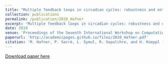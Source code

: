 ```yaml
---
title: "Multiple feedback loops in circadian cycles: robustness and entrainment as selection criteria"
collection: publications
permalink: /publication/2010_Hafner
excerpt: 'Multiple feedback loops in circadian cycles: robustness and entrainment as selection criteria'
date: 2010
venue: 'Proceedings of the Seventh International Workshop on Computational Systems Biology, WCSB 2010'
paperurl: 'http://academicpages.github.io/files/2010_Hafner.pdf'
citation: 'M. Hafner, P. Sacré, L. Symul, R. Sepulchre, and H. Koeppl (2010). &quot;Multiple feedback loops in circadian cycles: robustness and entrainment as selection criteria.&quot; <i>Proceedings of the Seventh International Workshop on Computational Systems Biology, WCSB 2010</i>. 1(1).'
---
```


[Download paper here](http://academicpages.github.io/files/paper1.pdf)
